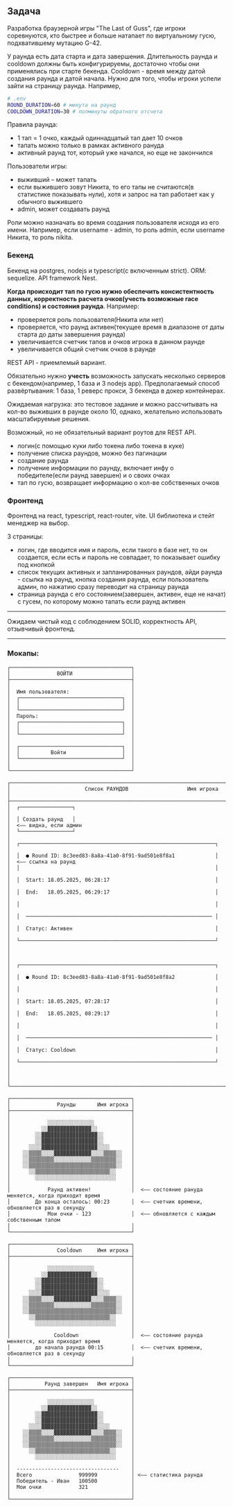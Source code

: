 ## Задача 

Разработка браузерной игры "The Last of Guss", где игроки соревнуются, кто быстрее и больше натапает по виртуальному гусю, подхватившему мутацию G-42. 

У раунда есть дата старта и дата завершения. Длительность раунда и cooldown должны быть конфигурируемы, достаточно чтобы они применялись при старте бекенда. Cooldown - время между датой создания раунда и датой начала. Нужно для того, чтобы игроки успели зайти на страницу раунда. 
Например,
```bash
# .env
ROUND_DURATION=60 # минута на раунд
COOLDOWN_DURATION=30 # полминуты обратного отсчета
```

Правила раунда: 
- 1 тап = 1 очко, каждый одиннадцатый тап дает 10 очков
- тапать можно только в рамках активного рануда
- активный раунд тот, который уже начался, но еще не закончился

Пользователи игры:
- выживший – может тапать
- если выжившего зовут Никита, то его тапы не считаются(в статистике показывать нули), хотя и запрос на тап работает как у обычного выжившего
- admin, может создавать раунд

Роли можно назначать во время создания пользователя исходя из его имени. Например, если username - admin, то роль admin, если username Никита, то роль nikita.


### Бекенд

Бекенд на postgres, nodejs и typescript(с включенным strict). ORM: sequelize. API framework Nest.

**Когда происходит тап по гусю нужно обеспечить консистентность данных, корректность расчета очков(учесть возможные race conditions) и состояния раунда**.
Например:
- проверяется роль пользователя(Никита или нет)
- проверяется, что раунд активен(текущее время в диапазоне от даты старта до даты завершения раунда)
- увеличивается счетчик тапов и очков игрока в данном раунде
- увеличивается общий счетчик очков в раунде


REST API - приемлемый вариант.

Обязательно нужно **учесть** возможность запускать несколько серверов с бекендом(например, 1 база и 3 nodejs app). 
Предполагаемый способ развёртывания: 1 база, 1 реверс прокси, 3 бекенда в докер контейнерах. 


Ожидаемая нагрузка: это тестовое задание и можно рассчитывать на кол-во выживших в раунде около 10, однако, желательно использовать масштабируемые решения.


Возможный, но не обязательный вариант роутов для REST API.
- логин(с помощью куки либо токена либо токена в куке)
- получение списка раундов, можно без пагинации
- создание раунда
- получение информации по раунду, включает инфу о победителе(если раунд завершен) и о своих очках
- тап по гусю, возвращает информацию о кол-ве собственных очков



### Фронтенд

Фронтенд на react, typescript, react-router, vite. UI библиотека и стейт менеджер на выбор. 

3 страницы:
- логин, где вводится имя и пароль, если такого в базе нет, то он создается, если есть и пароль не совпадает, то показывает ошибку под кнопкой
- список текущих активных и запланированных раундов, айди раунда - ссылка на раунд, кнопка создания раунда, если пользователь админ, по нажатию сразу переводит на страницу раунда
- страница раунда с его состоянием(завершен, активен, еще не начат) с гусем, по которому можно тапать если раунд активен


----
Ожидаем чистый код с соблюдением SOLID, корректность API, отзывчивый фронтенд.


----
### Мокапы:

```
┌───────────────────────────────────────┐  
│               ВОЙТИ                   │  
├───────────────────────────────────────┤  
│                                       │  
│  Имя пользователя:                    │  
│  ┌─────────────────────────────────┐  │  
│  │                                 │  │  
│  └─────────────────────────────────┘  │  
│  Пароль:                              │  
│  ┌─────────────────────────────────┐  │  
│  │                                 │  │  
│  └─────────────────────────────────┘  │  
│                                       │  
│  ┌─────────────────────────────────┐  │  
│  │          Войти                  │  │  
│  └─────────────────────────────────┘  │  
│                                       │  
└───────────────────────────────────────┘  
```


```
┌─────────────────────────────────────────────────────────────────────┐  
│                        Список РАУНДОВ                   Имя игрока  │  
├─────────────────────────────────────────────────────────────────────┤  
│  ┌─────────────────┐                                                │  
│  │ Создать раунд   │                                                │  <–– видна, если админ
│  └─────────────────┘                                                │  
│  ┌───────────────────────────────────────────────────────────────┐  │  
│  │  ● Round ID: 8c3eed83-8a8a-41a0-8f91-9ad501e8f8a1             │  │  <–– ссылка на раунд
│  │                                                               │  │  
│  │  Start: 18.05.2025, 06:28:17                                  │  │  
│  │  End:   18.05.2025, 06:29:17                                  │  │  
│  │                                                               │  │  
│  │  ──────────────────────────────────────────────────────────── │  │  
│  │  Статус: Активен                                              │  │  
│  └───────────────────────────────────────────────────────────────┘  │  
│                                                                     │  
│  ┌───────────────────────────────────────────────────────────────┐  │  
│  │  ● Round ID: 8c3eed83-8a8a-41a0-8f91-9ad501e8f8a2             │  │  
│  │                                                               │  │  
│  │  Start: 18.05.2025, 07:28:17                                  │  │  
│  │  End:   18.05.2025, 08:29:17                                  │  │  
│  │                                                               │  │  
│  │  ──────────────────────────────────────────────────────────── │  │  
│  │  Статус: Cooldown                                             │  │  
│  └───────────────────────────────────────────────────────────────┘  │  
│                                                                     │  
└─────────────────────────────────────────────────────────────────────┘  
```

```
┌───────────────────────────────────────┐  
│               Раунды       Имя игрока │  
├───────────────────────────────────────┤  
│                                       │  
│            ░░░░░░░░░░░░░░░            │  
│          ░░▓▓▓▓▓▓▓▓▓▓▓▓▓▓░░           │  
│        ░░▓▓▓▓▓▓▓▓▓▓▓▓▓▓▓▓▓▓░░         │  
│        ░░▓▓▓▓▓▓▓▓▓▓▓▓▓▓▓▓▓▓░░         │  
│      ░░░░▓▓▓▓▓▓▓▓▓▓▓▓▓▓▓▓▓▓░░░░       │  
│    ░░▒▒▒▒░░░░▓▓▓▓▓▓▓▓▓▓▓▓░░░░▒▒▒▒░░   │  
│    ░░▒▒▒▒▒▒▒▒░░░░░░░░░░░░▒▒▒▒▒▒▒▒░░   │  
│    ░░▒▒▒▒▒▒▒▒▒▒▒▒▒▒▒▒▒▒▒▒▒▒▒▒▒▒▒▒░░   │  
│      ░░▒▒▒▒▒▒▒▒▒▒▒▒▒▒▒▒▒▒▒▒▒▒▒▒░░     │  
│        ░░░░░░░░░░░░░░░░░░░░░░░░░░     │  
│                                       │  
│            Раунд активен!             │  <–– состояние рануда меняется, когда приходит время 
│        До конца осталось: 00:23       │  <–– счетчик времени, обновляется раз в секунду
│            Мои очки - 123             │  <–– обновляется с каждым собственным тапом
│                                       │  
└───────────────────────────────────────┘  
```


```
┌───────────────────────────────────────┐  
│               Cooldown     Имя игрока │  
├───────────────────────────────────────┤  
│                                       │  
│            ░░░░░░░░░░░░░░░            │  
│          ░░▓▓▓▓▓▓▓▓▓▓▓▓▓▓░░           │  
│        ░░▓▓▓▓▓▓▓▓▓▓▓▓▓▓▓▓▓▓░░         │  
│        ░░▓▓▓▓▓▓▓▓▓▓▓▓▓▓▓▓▓▓░░         │  
│      ░░░░▓▓▓▓▓▓▓▓▓▓▓▓▓▓▓▓▓▓░░░░       │  
│    ░░▒▒▒▒░░░░▓▓▓▓▓▓▓▓▓▓▓▓░░░░▒▒▒▒░░   │  
│    ░░▒▒▒▒▒▒▒▒░░░░░░░░░░░░▒▒▒▒▒▒▒▒░░   │  
│    ░░▒▒▒▒▒▒▒▒▒▒▒▒▒▒▒▒▒▒▒▒▒▒▒▒▒▒▒▒░░   │  
│      ░░▒▒▒▒▒▒▒▒▒▒▒▒▒▒▒▒▒▒▒▒▒▒▒▒░░     │  
│        ░░░░░░░░░░░░░░░░░░░░░░░░░░     │  
│                                       │  
│              Cooldown                 │  <–– состояние раунда меняется, когда приходит время
│        до начала раунда 00:15         │  <–– счетчик времени, обновляется раз в секунду
│                                       │  
└───────────────────────────────────────┘ 

```

```
┌───────────────────────────────────────┐  
│           Раунд завершен   Имя игрока │ 
├───────────────────────────────────────┤  
│                                       │  
│            ░░░░░░░░░░░░░░░            │  
│          ░░▓▓▓▓▓▓▓▓▓▓▓▓▓▓░░           │  
│        ░░▓▓▓▓▓▓▓▓▓▓▓▓▓▓▓▓▓▓░░         │  
│        ░░▓▓▓▓▓▓▓▓▓▓▓▓▓▓▓▓▓▓░░         │  
│      ░░░░▓▓▓▓▓▓▓▓▓▓▓▓▓▓▓▓▓▓░░░░       │  
│    ░░▒▒▒▒░░░░▓▓▓▓▓▓▓▓▓▓▓▓░░░░▒▒▒▒░░   │  
│    ░░▒▒▒▒▒▒▒▒░░░░░░░░░░░░▒▒▒▒▒▒▒▒░░   │  
│    ░░▒▒▒▒▒▒▒▒▒▒▒▒▒▒▒▒▒▒▒▒▒▒▒▒▒▒▒▒░░   │  
│      ░░▒▒▒▒▒▒▒▒▒▒▒▒▒▒▒▒▒▒▒▒▒▒▒▒░░     │  
│        ░░░░░░░░░░░░░░░░░░░░░░░░░░     │ 
│                                       │  
│  ---------------------------------    │                       
│  Всего               999999           │ <–– статистика раунда    
│  Победитель - Иван   100500           │ 
│  Мои очки            321              │
│                                       │  
└───────────────────────────────────────┘ 
```
